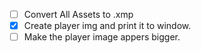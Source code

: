   * [ ] Convert All Assets to .xmp
  * [X] Create player img and print it to window.
  * [ ] Make the player image appers bigger.
